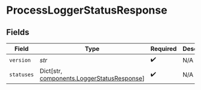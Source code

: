 # ProcessLoggerStatusResponse


## Fields

| Field                                                                                         | Type                                                                                          | Required                                                                                      | Description                                                                                   |
| --------------------------------------------------------------------------------------------- | --------------------------------------------------------------------------------------------- | --------------------------------------------------------------------------------------------- | --------------------------------------------------------------------------------------------- |
| `version`                                                                                     | *str*                                                                                         | :heavy_check_mark:                                                                            | N/A                                                                                           |
| `statuses`                                                                                    | Dict[str, [components.LoggerStatusResponse](../../models/components/loggerstatusresponse.md)] | :heavy_check_mark:                                                                            | N/A                                                                                           |